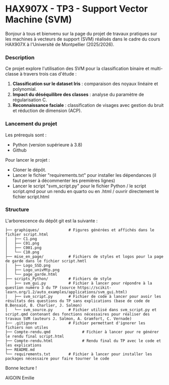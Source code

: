 # HAX907X - TP3 - Support Vector Machine (SVM)

Bonjour à tous et bienvenu sur la page du projet de travaux pratiques sur les machines à vecteurs de support (SVM) réalisés dans le cadre du cours HAX907X à l'Université de Montpellier (2025/2026).

### Description

Ce projet explore l'utilisation des SVM pour la classification binaire et multi-classe à travers trois cas d'étude :
1. **Classification sur le dataset Iris** : comparaison des noyaux linéaire et polynomial.
2. **Impact du déséquilibre des classes** : analyse du paramètre de régularisation C.
3. **Reconnaissance faciale** : classification de visages avec gestion du bruit et réduction de dimension (ACP).

### Lancement du projet

Les prérequis sont :
- Python (version supérieure à 3.8)
- Github

Pour lancer le projet :
- Cloner le dépôt.
- Lancer le fichier "requirements.txt" pour installer les dépendances (il faut penser à décommenter les premières lignes)
- Lancer le script "svm_script.py" pour le fichier Python / le script script.qmd pour un rendu en quarto ou en .html / ouvrir directement le fichier script.html

### Structure

L'arborescence du dépôt git est la suivante :

```AIGOIN_SVM/
├── graphiques/             # Figures générées et affichés dans le fichier script.html
│   ├── C1.png
│   ├── C01.png
│   ├── C001.png
│   └── C10.png
├── mise_en_page/           # Fichiers de styles et logos pour la page de garde dans le fichier script.hmtl
│   ├── Logo_SSD.png
│   ├── Logo_univMtp.png
│   └── page_garde.html
├── scripts_Python/         # Fichiers de style
│   ├── svm_gui.py          # Fichier à lancer pour répondre à la question numéro 3 du TP (source https://scikit-learn.org/1.2/auto_examples/applications/svm_gui.html)
│   ├── svm_script.py       # Fichier de code à lancer pour avoir les résultats des questions du TP sans explications (base de code de B.Bensaid, B. Charlier, J. Salmon)
│   └── svm_source.py       # Fichier utilisé dans svm_script.py et script.qmd contenant des fonctions nécessaires pour réaliser des travaux SVM (auteurs J. Salmon, A. Gramfort, C. Vernade)
├── .gitignore              # Fichier permettant d'ignorer les fichiers non utiles 
├── Compte-rendu.qmd              # Fichier à lancer pour re générer le rendu final script.html
├── Compte-rendu.html             # Rendu final du TP avec le code et les explications
├── README.md
└── requirements.txt        # Fichier à lancer pour installer les packages nécessaire pour faire tourner le code

```         

Bonne lecture !

AIGOIN Emilie
